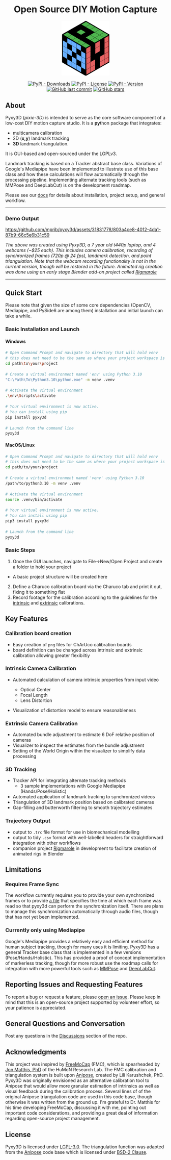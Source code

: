 <div align="center">

# Open Source DIY Motion Capture

<img src = "pyxy3d/gui/icons/pyxy_logo.svg" width = "150">

[![PyPI - Downloads](https://img.shields.io/pypi/dm/pyxy3d?color=blue)](https://pypi.org/project/pyxy3d/)
[![PyPI - License](https://img.shields.io/pypi/l/pyxy3d?color=blue)](https://www.gnu.org/licenses/lgpl-3.0.en.html)
[![PyPI - Version](https://img.shields.io/pypi/v/pyxy3d?color=blue)](https://pypi.org/project/pyxy3d/)
[![GitHub last commit](https://img.shields.io/github/last-commit/mprib/pyxy3d.svg)](https://github.com/mprib/pyxy3d/commits)
[![GitHub stars](https://img.shields.io/github/stars/mprib/pyxy3d.svg?style=social&label=Star)](https://github.com/mprib/pyxy3d/stargazers)
</div>

## About
Pyxy3D (*pixie-3D*) is intended to serve as the core software component of a low-cost DIY motion capture studio. It is a **py**thon package that integrates:

- multicamera calibration
- 2D (**x,y**) landmark tracking
- **3D** landmark triangulation. 

It is GUI-based and open-sourced under the LGPLv3.

Landmark tracking is based on a Tracker abstract base class. Variations of Google's Mediapipe have been implemented to illustrate use of this base class and how these calculations will flow automatically through the processing pipeline. Implementing alternate tracking tools (such as MMPose and DeepLabCut) is on the development roadmap.

Please see our [docs](https://mprib.github.io/pyxy3d/) for details about installation, project setup, and general workflow.

---
### Demo Output
https://github.com/mprib/pyxy3d/assets/31831778/803a4ce8-4012-4da1-87b9-66c5e6b31c59

*The above was created using Pyxy3D, a 7 year old t440p laptop, and 4 webcams (~$25 each). This includes camera calibration, recording of synchronized frames (720p @ 24 fps), landmark detection, and point triangulation. Note that the webcam recording functionality is not in the current version, though will be restored in the future. Animated rig creation was done using an early stage Blender add-on project called [Rigmarole](https://github.com/mprib/rigmarole)*

---

## Quick Start

Please note that given the size of some core dependencies (OpenCV, Mediapipe, and PySide6 are among them) installation and initial launch can take a while. 

### Basic Installation and Launch
#### Windows

```bash
# Open Command Prompt and navigate to directory that will hold venv
# this does not need to be the same as where your project workspace is held
cd path\to\your\project

# Create a virtual environment named 'env' using Python 3.10
"C:\Path\To\Python3.10\python.exe" -m venv .venv

# Activate the virtual environment
.\env\Scripts\activate

# Your virtual environment is now active.
# You can install using pip
pip install pyxy3d

# Launch from the command line
pyxy3d
```

#### MacOS/Linux
```bash
# Open Command Prompt and navigate to directory that will hold venv
# this does not need to be the same as where your project workspace is held
cd path/to/your/project

# Create a virtual environment named 'venv' using Python 3.10
/path/to/python3.10 -m venv .venv

# Activate the virtual environment
source .venv/bin/activate

# Your virtual environment is now active.
# You can install using pip
pip3 install pyxy3d

# Launch from the command line
pyxy3d
```

### Basic Steps

1. Once the GUI launches, navigate to File->New/Open Project and create a folder to hold your project
  - A basic project structure will be created here
2. Define a Charuco calibration board via the Charuco tab and print it out, fixing it to something flat
3. Record footage for the calibration according to the guidelines for the [intrinsic](https://mprib.github.io/pyxy3d/intrinsic_calibration/) and [extrinsic](https://mprib.github.io/pyxy3d/extrinsic_calibration/) calibrations. 

## Key Features

### Calibration board creation
- Easy creation of `png` files for ChArUco calibration boards 
- board definition can be changed across intrinsic and extrinsic calibration allowing greater flexibiltiy

### Intrinsic Camera Calibration
- Automated calculation of camera intrinsic properties from input video
  - Optical Center
  - Focal Length
  - Lens Distortion

- Visualization of distortion model to ensure reasonableness

### Extrinsic Camera Calibration
- Automated bundle adjustment to estimate 6 DoF relative position of cameras
- Visualizer to inspect the estimates from the bundle adjustment
- Setting of the World Origin within the visualizer to simplify data processing


### 3D Tracking
- Tracker API for integrating alternate tracking methods
  - 3 sample implementations with Google Mediapipe (Hands/Pose/Holistic)
- Automated application of landmark tracking to synchronized videos
- Triangulation of 3D landmark position based on calibrated cameras
- Gap-filling and butterworth filtering to smooth trajectory estimates

### Trajectory Output

- output to `.trc` file format for use in biomechanical modelling
- output to tidy `.csv` format with well-labelled headers for straightforward integration with other workflows
- companion project [Rigmarole](https://github.com/mprib/rigmarole) in development to facilitate creation of animated rigs in Blender

## Limitations

### Requires Frame Sync
The workflow currently requires you to provide your own synchronized frames or to provide [a file](project_setup.md#frame_time_historycsv) that specifies the time at which each frame was read so that pyxy3d can perform the synchronization itself. There are plans to manage this synchronization automatically through audio files, though that has not yet been implemented.

### Currently only using Mediapipe

Google's Mediapipe provides a relatively easy and efficient method for human subject tracking, though for many uses it is limiting. Pyxy3D has a general Tracker base class that is implemented in a few versions (Pose/Hands/Holistic). This has provided a proof of concept implementation of markerless tracking, though for more robust use the roadmap calls for integration with more powerful tools such as [MMPose](https://github.com/open-mmlab/mmpose) and [DeepLabCut](https://github.com/DeepLabCut/DeepLabCut).

## Reporting Issues and Requesting Features

To report a bug or request a feature, please [open an issue](https://github.com/mprib/pyxy3d/issues). Please keep in mind that this is an open-source project supported by volunteer effort, so your patience is appreciated.

## General Questions and Conversation

Post any questions in the [Discussions](https://github.com/mprib/pyxy3d/discussions) section of the repo. 


## Acknowledgments

This project was inspired by [FreeMoCap](https://github.com/freemocap/freemocap) (FMC), which is spearheaded by [Jon Matthis, PhD](https://jonmatthis.com/) of the HuMoN Research Lab. The FMC calibration and triangulation system is built upon [Anipose](https://github.com/lambdaloop/anipose), created by Lili Karushchek, PhD. Pyxy3D was originally envisioned as an alternative calibration tool to Anipose that would allow more granular estimation of intrinsics as well as visual feedback during the calibration process. Several lines of of the original Anipose triangulation code are used in this code base, though otherwise it was written from the ground up. I'm grateful to Dr. Matthis for his time developing FreeMoCap, discussing it with me, pointing out important code considerations, and providing a great deal of information regarding open-source project management.

## License

Pyxy3D is licensed under [LGPL-3.0](https://www.gnu.org/licenses/lgpl-3.0.html). The triangulation function was adapted from the [Anipose](https://github.com/lambdaloop/anipose) code base which is licensed under [BSD-2 Clause](https://opensource.org/license/bsd-2-clause/).
